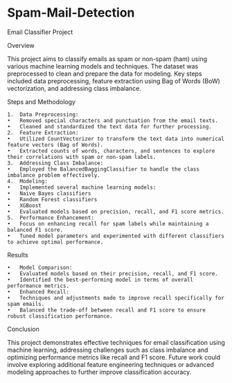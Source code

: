 # Spam-Mail-Detection

Email Classifier Project

Overview

This project aims to classify emails as spam or non-spam (ham) using various machine learning models and techniques. The dataset was preprocessed to clean and prepare the data for modeling. Key steps included data preprocessing, feature extraction using Bag of Words (BoW) vectorization, and addressing class imbalance.

Steps and Methodology

	1.	Data Preprocessing:
	•	Removed special characters and punctuation from the email texts.
	•	Cleaned and standardized the text data for further processing.
	2.	Feature Extraction:
	•	Utilized CountVectorizer to transform the text data into numerical feature vectors (Bag of Words).
	•	Extracted counts of words, characters, and sentences to explore their correlations with spam or non-spam labels.
	3.	Addressing Class Imbalance:
	•	Employed the BalancedBaggingClassifier to handle the class imbalance problem effectively.
	4.	Modeling:
	•	Implemented several machine learning models:
	•	Naive Bayes classifiers
	•	Random Forest classifiers
	•	XGBoost
	•	Evaluated models based on precision, recall, and F1 score metrics.
	5.	Performance Enhancement:
	•	Focus on enhancing recall for spam labels while maintaining a balanced F1 score.
	•	Tuned model parameters and experimented with different classifiers to achieve optimal performance.

Results

	•	Model Comparison:
	•	Evaluated models based on their precision, recall, and F1 score.
	•	Identified the best-performing model in terms of overall performance metrics.
	•	Enhanced Recall:
	•	Techniques and adjustments made to improve recall specifically for spam emails.
	•	Balanced the trade-off between recall and F1 score to ensure robust classification performance.

Conclusion

This project demonstrates effective techniques for email classification using machine learning, addressing challenges such as class imbalance and optimizing performance metrics like recall and F1 score. Future work could involve exploring additional feature engineering techniques or advanced modeling approaches to further improve classification accuracy.
